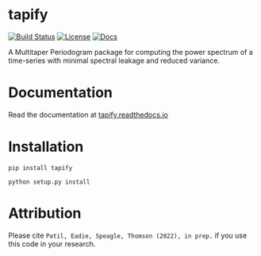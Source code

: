 # tapify

[![Build Status](https://github.com/aaryapatil/tapify/workflows/Tests/badge.svg)](https://github.com/aaryapatil/tapify/actions)
[![License](http://img.shields.io/badge/license-MIT-blue.svg?style=flat)](https://github.com/aaryapatil/tapify/blob/main/LICENSE)
[![Docs](https://readthedocs.org/projects/tapify/badge/?version=latest)](http://tapify.readthedocs.io/en/latest/?badge=latest)

A Multitaper Periodogram package for computing the power spectrum of a
time-series with minimal spectral leakage and reduced variance.

# Documentation
Read the documentation at [tapify.readthedocs.io](https://tapify.readthedocs.io/)

# Installation
``pip install tapify``

``python setup.py install``

# Attribution

Please cite `Patil, Eadie, Speagle, Thomson (2022), in prep.` if you use this code
in your research.